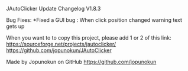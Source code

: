 JAutoClicker Update Changelog V1.8.3

Bug Fixes:
*Fixed a GUI bug : When click position changed warning text gets up


When you want to to copy this project, please add 1 or 2 of this link:
https://sourceforge.net/projects/jautoclicker/
https://github.com/jopunokun/JAutoClicker

Made by Jopunokun on GitHub
https://github.com/jopunokun